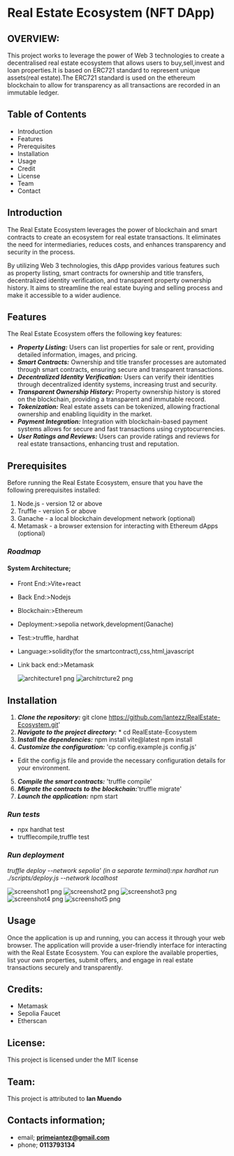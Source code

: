 # Real Estate Ecosystem (NFT DApp)

## OVERVIEW: 
 This project  works to leverage the power of Web 3 technologies to create a decentralised real estate ecosystem that allows users to buy,sell,invest and loan properties.It is based on ERC721 standard to represent unique assets(real estate).The ERC721 standard is used on the ethereum blockchain to allow for transparency as all transactions are recorded in an immutable ledger.
## Table of Contents
* Introduction
* Features
* Prerequisites
* Installation
* Usage
* Credit
* License
* Team
* Contact




## Introduction
The Real Estate Ecosystem leverages the power of blockchain and smart contracts to create an ecosystem for real estate transactions. It eliminates the need for intermediaries, reduces costs, and enhances transparency and security in the process.

By utilizing Web 3 technologies, this dApp provides various features such as property listing, smart contracts for ownership and title transfers, decentralized identity verification, and transparent property ownership history. It aims to streamline the real estate buying and selling process and make it accessible to a wider audience.

## Features
The Real Estate Ecosystem offers the following key features:

* ***Property Listing:*** Users can list properties for sale or rent, providing detailed information, images, and pricing.
* ***Smart Contracts:*** Ownership and title transfer processes are automated through smart contracts, ensuring secure and transparent transactions.
* ***Decentralized Identity Verification:*** Users can verify their identities through decentralized identity systems, increasing trust and security.
* ***Transparent Ownership History:*** Property ownership history is stored on the blockchain, providing a transparent and immutable record.
* ***Tokenization:*** Real estate assets can be tokenized, allowing fractional ownership and enabling liquidity in the market.
* ***Payment Integration:*** Integration with blockchain-based payment systems allows for secure and fast transactions using cryptocurrencies.
* ***User Ratings and Reviews:*** Users can provide ratings and reviews for real estate transactions, enhancing trust and reputation.

## Prerequisites
Before running the Real Estate Ecosystem, ensure that you have the following prerequisites installed:

1. Node.js - version 12 or above
2. Truffle - version 5 or above
3. Ganache - a local blockchain development network (optional)
4. Metamask - a browser extension for interacting with Ethereum dApps (optional)


### *Roadmap*
#### System Architecture;
* Front End:>Vite+react
* Back End:>Nodejs
* Blockchain:>Ethereum
* Deployment:>sepolia network,development(Ganache)
* Test:>truffle, hardhat
* Language:>solidity(for the smartcontract),css,html,javascript
* Link back end:>Metamask


    ![architecture1 png](https://github.com/Iantezz/RealEstate-Ecosystem/assets/121291003/dcb9185c-e36d-4dcd-a5b9-8804cedb6bb3)
    ![architrcture2 png](https://github.com/Iantezz/RealEstate-Ecosystem/assets/121291003/a1906246-ce0d-4e70-8978-0dd63877df4b)

       
## Installation
1. ***Clone the repository:*** git clone  https://github.com/Iantezz/RealEstate-Ecosystem.git'
2. ***Navigate to the project directory:*** * cd RealEstate-Ecosystem
3. ***Install the dependencies:*** npm install vite@latest npm install
4. ***Customize the configuration:*** 'cp config.example.js config.js' 
- Edit the config.js file and provide the necessary configuration details for your environment.
5. ***Compile the smart contracts:*** 'truffle compile'
6. ***Migrate the contracts to the blockchain:***'truffle migrate'
7. ***Launch the application:*** npm start


  


### *Run tests*
* npx hardhat test
* trufflecompile,truffle test

### *Run deployment*
 *truffle deploy --network sepolia'*
 *(in a separate terminal):npx hardhat run ./scripts/deploy.js --network localhost*
       
![screenshot1 png](https://github.com/Iantezz/RealEstate-Ecosystem/assets/121291003/092680c0-5f15-4943-8110-0802e21d63be)
![screenshot2 png](https://github.com/Iantezz/RealEstate-Ecosystem/assets/121291003/d486142c-51a2-4bfb-9cb2-3366b06e398a)
![screenshot3 png](https://github.com/Iantezz/RealEstate-Ecosystem/assets/121291003/e39e6817-ed8b-49b6-9f84-7d2b6790db3c)
![screenshot4 png](https://github.com/Iantezz/RealEstate-Ecosystem/assets/121291003/97db59d7-ee1a-47d1-85f3-a633a2e0eb29)
![screenshot5 png](https://github.com/Iantezz/RealEstate-Ecosystem/assets/121291003/b53056c5-84c8-46be-96ec-491c7994d1e4)

## Usage
Once the application is up and running, you can access it through your web browser. The application will provide a user-friendly interface for interacting with the Real Estate Ecosystem. You can explore the available properties, list your own properties, submit offers, and engage in real estate transactions securely and transparently.      


## Credits:
* Metamask
* Sepolia Faucet
* Etherscan

## License:
This project is licensed under the MIT license
## Team:
This project is attributed to **Ian Muendo**
## Contacts information;
* email; **primeiantez@gmail.com**
* phone; **0113793134**
